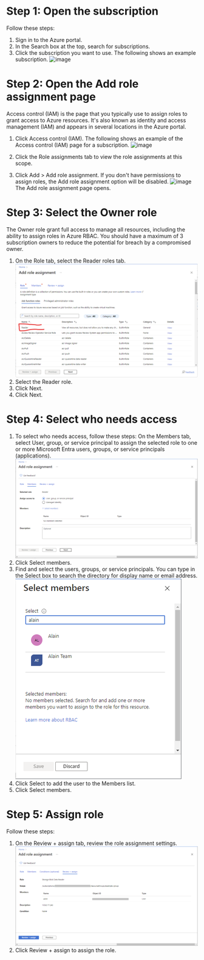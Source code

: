 # Step 1: Open the subscription
Follow these steps:
1. Sign in to the Azure portal.
2. In the Search box at the top, search for subscriptions.
3. Click the subscription you want to use.
   The following shows an example subscription.
![image](https://github.com/user-attachments/assets/24e7ffea-0bf5-416f-a982-7c7382ab1566)

# Step 2: Open the Add role assignment page
Access control (IAM) is the page that you typically use to assign roles to grant access to Azure resources. It's also known as identity and access management (IAM) and appears in several locations in the Azure portal.
1. Click Access control (IAM).
   The following shows an example of the Access control (IAM) page for a subscription.
![image](https://github.com/user-attachments/assets/279172a2-d034-4e1b-8eca-32e76cb35caf)

2. Click the Role assignments tab to view the role assignments at this scope.
3. Click Add > Add role assignment. 
If you don't have permissions to assign roles, the Add role assignment option will be disabled.
![image](https://github.com/user-attachments/assets/0f1b1da0-ecd8-4f09-ad07-6a68de86602a)
The Add role assignment page opens.
# Step 3: Select the Owner role
The Owner role grant full access to manage all resources, including the ability to assign roles in Azure RBAC. You should have a maximum of 3 subscription owners to reduce the potential for breach by a compromised owner.
1. On the Role tab, select the Reader roles tab.
![alt text](image.png)
2. Select the Reader role.
3. Click Next.
4. Click Next.
# Step 4: Select who needs access
1. To select who needs access, follow these steps:
On the Members tab, select User, group, or service principal to assign the selected role to one or more Microsoft Entra users, groups, or service principals (applications).
![alt text](image-1.png)
2. Click Select members.
3. Find and select the users, groups, or service principals.
You can type in the Select box to search the directory for display name or email address.
![alt text](image-2.png)
4. Click Select to add the user to the Members list.
5. Click Select members.
# Step 5: Assign role
Follow these steps:
1. On the Review + assign tab, review the role assignment settings.
![alt text](image-3.png)
2. Click Review + assign to assign the role.